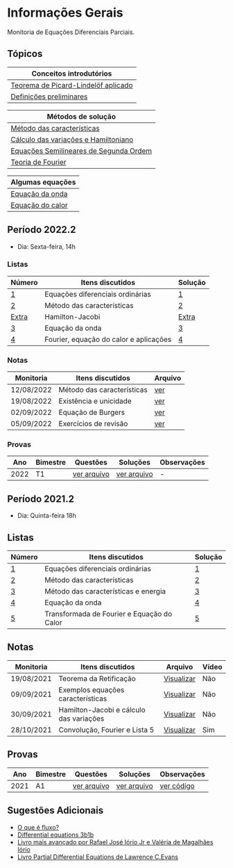 # Informações Gerais 

Monitoria de Equações Diferenciais Parciais.

## Tópicos

|Conceitos introdutórios|
|---|
|[Teorema de Picard-Lindelöf aplicado](/ta-sessions/edp/existence_theorem/existence_theorem)|
|[Definições preliminares](/ta-sessions/edp/introduction)|

|Métodos de solução|
|---|
|[Método das características](/ta-sessions/edp/characteristics/characteristics)|
|[Cálculo das variações e Hamiltoniano](/ta-sessions/edp/calculus_of_variations)|
|[Equações Semilineares de Segunda Ordem](/ta-sessions/edp/second_order_semilinear)|
|[Teoria de Fourier](/ta-sessions/edp/fft/fft)|

|Algumas equações|
|---|
|[Equação da onda](/ta-sessions/edp/wave_equation)|
|[Equação do calor](/ta-sessions/edp/heat_equation)

## Período 2022.2

- Dia: Sexta-feira, 14h

### Listas

|Número|Itens discutidos|Solução|
|------|----------------|-------|
|[1](/files/disciplines/edp2022/lista1.pdf)|Equações diferenciais ordinárias|[1](/files/disciplines/edp2022/solutions1.pdf)|
|[2](/files/disciplines/edp2022/lista2.pdf)|Método das características|[2](/files/disciplines/edp2022/solutions2.pdf)|
|[Extra](/files/disciplines/edp2022/lista_hj.pdf)|Hamilton-Jacobi|[Extra](/files/disciplines/edp2022/lista_hj.pdf)|
|[3](/files/disciplines/edp2022/lista3.pdf)|Equação da onda|[3](/files/disciplines/edp2022/solutions3.pdf)|
|[4](/files/disciplines/edp2022/lista4.pdf)|Fourier, equação do calor e aplicações|[4](/files/disciplines/edp2022/solutions4.pdf)|

### Notas
  
|Monitoria|Itens discutidos|Arquivo|
|---------|----------------|-------|
|12/08/2022|Método das características|[ver](/files/disciplines/edp2022/monitoria12-08-2022.pdf)|
|19/08/2022|Existência e unicidade|[ver](/files/disciplines/edp2022/monitoria19-08-2022.pdf)|
|02/09/2022|Equação de Burgers|[ver](/files/disciplines/edp2022/monitoria02-09-2022.pdf)|
|05/09/2022|Exercícios de revisão|[ver](/files/disciplines/edp2022/monitoria05-09-2022.pdf)|

### Provas

|Ano|Bimestre|Questões|Soluções|Observações|
|---|--------|--------|--------|-----------|
|2022|T1|[ver arquivo](/files/disciplines/edp2022/t1.pdf)|[ver arquivo](/files/disciplines/edp2022/t1_solucoes.pdf)|-|

## Período 2021.2

- Dia: Quinta-feira 18h

## Listas

|Número|Itens discutidos|Solução|
|------|----------------|-------|
|[1](/files/disciplines/edp/lista1.pdf)|Equações diferenciais ordinárias|[1](/ta-sessions/unavailable)|
|[2](/files/disciplines/edp/lista2.pdf)|Método das características|[2](/ta-sessions/unavailable)|
|[3](/files/disciplines/edp/lista3.pdf)|Método das características e energia|[3](/ta-sessions/unavailable)|
|[4](/files/disciplines/edp/lista4.pdf)|Equação da onda|[4](/ta-sessions/unavailable)|
|[5](/files/disciplines/edp/lista5.pdf)|Transformada de Fourier e Equação do Calor|[5](/ta-sessions/unavailable)|

## Notas
  
|Monitoria|Itens discutidos|Arquivo|Vídeo|
|---------|----------------|-------|-----| 
|19/08/2021|Teorema da Retificação|[Visualizar](/files/disciplines/edp/monitoria19-08-2021.pdf)|Não|
|09/09/2021|Exemplos equações características|[Visualizar](/files/disciplines/edp/exemplos_equacoes_caracteristicas.pdf)|Não|
|30/09/2021|Hamilton-Jacobi e cálculo das variações|[Visualizar](/files/disciplines/edp/hamilton-jacobi.pdf)|Não|
|28/10/2021|Convolução, Fourier e Lista 5|[Visualizar](/files/disciplines/edp/monitoria28-10-2021.pdf)|Sim|

## Provas

|Ano|Bimestre|Questões|Soluções|Observações|
|---|--------|--------|--------|-----------|
|2021|A1|[ver arquivo](/files/disciplines/edp/a1.pdf)|[ver arquivo](/ta-sessions/unavailable)|[ver código](/ta-sessions/unavailable)|

## Sugestões Adicionais 

- [O que é fluxo?](http://www.phys.boun.edu.tr/~burcin/Flux.pdf)
- [Differential equations 3b1b](https://www.youtube.com/playlist?list=PLZHQObOWTQDNPOjrT6KVlfJuKtYTftqH6)
- [Livro mais avançado por Rafael José Iório Jr e Valéria de Magalhães Iório](https://www.amazon.com.br/Fourier-Analysis-Partial-Differential-Equations/dp/052162116X)
- [Livro Partial Differential Equations de Lawrence C.Evans](https://www.amazon.com.br/Partial-Differential-Equations-Lawrence-Evans/dp/0821807722)